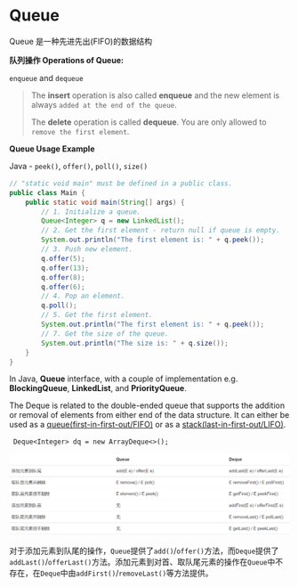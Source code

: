 # Queue

Queue 是一种先进先出(FIFO)的数据结构



**队列操作 Operations of Queue:**

`enqueue` and `dequeue`

> The **insert** operation is also called **enqueue** and the new element is always `added at the end of the queue`.
>
> The **delete** operation is called **dequeue**. You are only allowed to `remove the first element`.



**Queue Usage Example**

Java - `peek()`, `offer()`, `poll()`, `size()`

```java
// "static void main" must be defined in a public class.
public class Main {
    public static void main(String[] args) {
        // 1. Initialize a queue.
        Queue<Integer> q = new LinkedList();
        // 2. Get the first element - return null if queue is empty.
        System.out.println("The first element is: " + q.peek());
        // 3. Push new element.
        q.offer(5);
        q.offer(13);
        q.offer(8);
        q.offer(6);
        // 4. Pop an element.
        q.poll();
        // 5. Get the first element.
        System.out.println("The first element is: " + q.peek());
        // 7. Get the size of the queue.
        System.out.println("The size is: " + q.size());
    }
}
```

In Java, **Queue** interface, with a couple of implementation e.g. **BlockingQueue**, **LinkedList**, and **PriorityQueue**.



The Deque is related to the double-ended queue that supports the addition or removal of elements from either end of the data structure. It can either be used as a [queue(first-in-first-out/FIFO)](https://www.geeksforgeeks.org/queue/) or as a [stack(last-in-first-out/LIFO)](https://www.geeksforgeeks.org/stack/).

```
 Deque<Integer> dq = new ArrayDeque<>();
```

![](<../.gitbook/assets/image (2).png>)

对于添加元素到队尾的操作，`Queue`提供了`add()`/`offer()`方法，而`Deque`提供了`addLast()`/`offerLast()`方法。添加元素到对首、取队尾元素的操作在`Queue`中不存在，在`Deque`中由`addFirst()`/`removeLast()`等方法提供。
